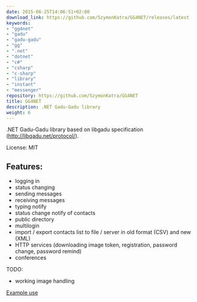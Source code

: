 ```yaml
---
date: 2015-06-25T14:06:51+02:00
download_link: https://github.com/SzymonKatra/GG4NET/releases/latest
keywords:
- "gg4net"
- "gadu"
- "gadu-gadu"
- "gg"
- ".net"
- "dotnet"
- "c#"
- "csharp"
- "c-sharp"
- "library"
- "instant"
- "messenger"
repository: https://github.com/SzymonKatra/GG4NET
title: GG4NET
description: .NET Gadu-Gadu library
weight: 6
---
```


.NET Gadu-Gadu library based on libgadu specification (http://libgadu.net/protocol/).

License: MIT

## Features:

- logging in
- status changing
- sending messages
- receiving messages
- typing notify
- status change notify of contacts
- public directory
- multilogin
- import / export contacts list to file / server in old format (CSV) and new (XML)
- HTTP services (downloading image token, registration, password change, password remind)
- conferences

TODO:

- working image handling

[Example use](https://github.com/SzymonKatra/GG4NET/blob/master/GG4NETExample/Program.cs)
